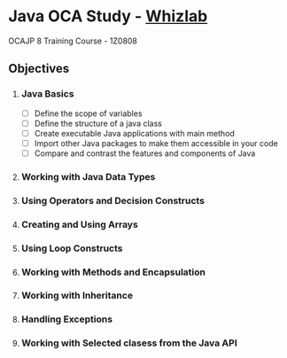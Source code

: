 # Java OCA Study - [Whizlab](https://www.whizlabs.com)

OCAJP 8 Training Course - 1Z0808

## Objectives

1. ### Java Basics
   - [ ] Define the scope of variables
   - [ ] Define the structure of a java class
   - [ ] Create executable Java applications with main method
   - [ ] Import other Java packages to make them accessible in your code
   - [ ] Compare and contrast the features and components of Java
2. ### Working with Java Data Types
3. ### Using Operators and Decision Constructs
4. ### Creating and Using Arrays
5. ### Using Loop Constructs
6. ### Working with Methods and Encapsulation
7. ### Working with Inheritance
8. ### Handling Exceptions
9. ### Working with Selected clasess from the Java API
